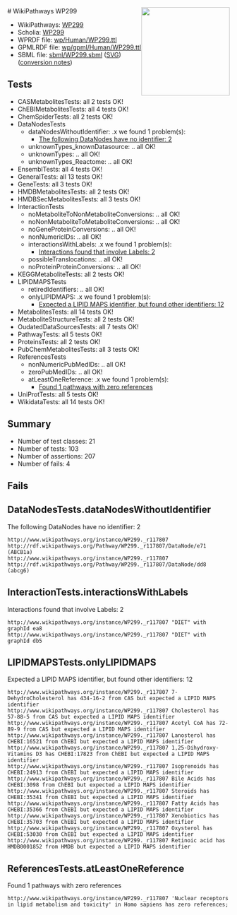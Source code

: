 <img style="float: right; width: 200px" src="../logo.png" />
# WikiPathways WP299

* WikiPathways: [WP299](https://identifiers.org/wikipathways:WP299)
* Scholia: [WP299](https://scholia.toolforge.org/wikipathways/WP299)
* WPRDF file: [wp/Human/WP299.ttl](../wp/Human/WP299.ttl)
* GPMLRDF file: [wp/gpml/Human/WP299.ttl](../wp/gpml/Human/WP299.ttl)
* SBML file: [sbml/WP299.sbml](../sbml/WP299.sbml) ([SVG](../sbml/WP299.svg)) ([conversion notes](../sbml/WP299.txt))

## Tests
* CASMetabolitesTests: all 2 tests OK!
* ChEBIMetabolitesTests: all 4 tests OK!
* ChemSpiderTests: all 2 tests OK!
* DataNodesTests
    * dataNodesWithoutIdentifier: .x we found 1 problem(s):
        * [The following DataNodes have no identifier: 2](#d2d32fa1)
    * unknownTypes_knownDatasource: .. all OK!
    * unknownTypes: .. all OK!
    * unknownTypes_Reactome: .. all OK!
* EnsemblTests: all 4 tests OK!
* GeneralTests: all 13 tests OK!
* GeneTests: all 3 tests OK!
* HMDBMetabolitesTests: all 2 tests OK!
* HMDBSecMetabolitesTests: all 3 tests OK!
* InteractionTests
    * noMetaboliteToNonMetaboliteConversions: .. all OK!
    * noNonMetaboliteToMetaboliteConversions: .. all OK!
    * noGeneProteinConversions: .. all OK!
    * nonNumericIDs: .. all OK!
    * interactionsWithLabels: .x we found 1 problem(s):
        * [Interactions found that involve Labels: 2](#630d2679)
    * possibleTranslocations: .. all OK!
    * noProteinProteinConversions: .. all OK!
* KEGGMetaboliteTests: all 2 tests OK!
* LIPIDMAPSTests
    * retiredIdentifiers: .. all OK!
    * onlyLIPIDMAPS: .x we found 1 problem(s):
        * [Expected a LIPID MAPS identifier, but found other identifiers: 12](#d0bfb67a)
* MetabolitesTests: all 14 tests OK!
* MetaboliteStructureTests: all 2 tests OK!
* OudatedDataSourcesTests: all 7 tests OK!
* PathwayTests: all 5 tests OK!
* ProteinsTests: all 2 tests OK!
* PubChemMetabolitesTests: all 3 tests OK!
* ReferencesTests
    * nonNumericPubMedIDs: .. all OK!
    * zeroPubMedIDs: .. all OK!
    * atLeastOneReference: .x we found 1 problem(s):
        * [Found 1 pathways with zero references](#35eb778e)
* UniProtTests: all 5 tests OK!
* WikidataTests: all 14 tests OK!


## Summary

* Number of test classes: 21
* Number of tests: 103
* Number of assertions: 207
* Number of fails: 4

## Fails

<a name="d2d32fa1" />

## DataNodesTests.dataNodesWithoutIdentifier

The following DataNodes have no identifier: 2
```
http://www.wikipathways.org/instance/WP299._r117807 http://rdf.wikipathways.org/Pathway/WP299._r117807/DataNode/e71 (ABCB1a)
http://www.wikipathways.org/instance/WP299._r117807 http://rdf.wikipathways.org/Pathway/WP299._r117807/DataNode/dd8 (abcg6)
```

<a name="630d2679" />

## InteractionTests.interactionsWithLabels

Interactions found that involve Labels: 2
```
http://www.wikipathways.org/instance/WP299._r117807 "DIET" with graphId ea8
http://www.wikipathways.org/instance/WP299._r117807 "DIET" with graphId db5
```

<a name="d0bfb67a" />

## LIPIDMAPSTests.onlyLIPIDMAPS

Expected a LIPID MAPS identifier, but found other identifiers: 12
```
http://www.wikipathways.org/instance/WP299._r117807 7-DehydroCholesterol has 434-16-2 from CAS but expected a LIPID MAPS identifier
http://www.wikipathways.org/instance/WP299._r117807 Cholesterol has 57-88-5 from CAS but expected a LIPID MAPS identifier
http://www.wikipathways.org/instance/WP299._r117807 Acetyl CoA has 72-89-9 from CAS but expected a LIPID MAPS identifier
http://www.wikipathways.org/instance/WP299._r117807 Lanosterol has CHEBI:16521 from ChEBI but expected a LIPID MAPS identifier
http://www.wikipathways.org/instance/WP299._r117807 1,25-Dihydroxy-Vitamins D3 has CHEBI:17823 from ChEBI but expected a LIPID MAPS identifier
http://www.wikipathways.org/instance/WP299._r117807 Isoprenoids has CHEBI:24913 from ChEBI but expected a LIPID MAPS identifier
http://www.wikipathways.org/instance/WP299._r117807 Bile Acids has CHEBI:3098 from ChEBI but expected a LIPID MAPS identifier
http://www.wikipathways.org/instance/WP299._r117807 Steroids has CHEBI:35341 from ChEBI but expected a LIPID MAPS identifier
http://www.wikipathways.org/instance/WP299._r117807 Fatty Acids has CHEBI:35366 from ChEBI but expected a LIPID MAPS identifier
http://www.wikipathways.org/instance/WP299._r117807 Xenobiotics has CHEBI:35703 from ChEBI but expected a LIPID MAPS identifier
http://www.wikipathways.org/instance/WP299._r117807 Oxysterol has CHEBI:53030 from ChEBI but expected a LIPID MAPS identifier
http://www.wikipathways.org/instance/WP299._r117807 Retinoic acid has HMDB0001852 from HMDB but expected a LIPID MAPS identifier
```

<a name="35eb778e" />

## ReferencesTests.atLeastOneReference

Found 1 pathways with zero references
```
http://www.wikipathways.org/instance/WP299._r117807 'Nuclear receptors in lipid metabolism and toxicity' in Homo sapiens has zero references; 
```

